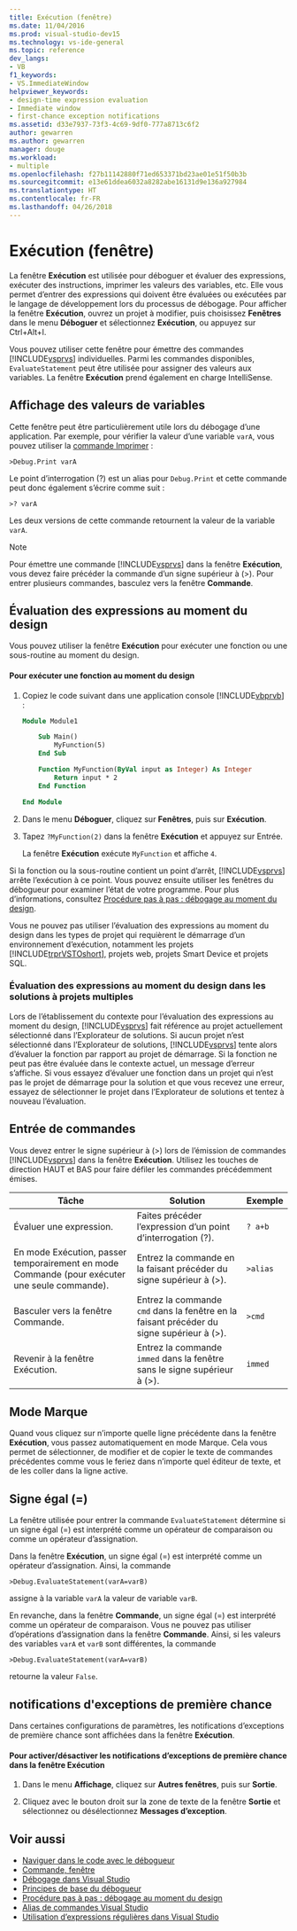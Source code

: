```yaml
---
title: Exécution (fenêtre)
ms.date: 11/04/2016
ms.prod: visual-studio-dev15
ms.technology: vs-ide-general
ms.topic: reference
dev_langs:
- VB
f1_keywords:
- VS.ImmediateWindow
helpviewer_keywords:
- design-time expression evaluation
- Immediate window
- first-chance exception notifications
ms.assetid: d33e7937-73f3-4c69-9df0-777a8713c6f2
author: gewarren
ms.author: gewarren
manager: douge
ms.workload:
- multiple
ms.openlocfilehash: f27b11142880f71ed653371bd23ae01e51f50b3b
ms.sourcegitcommit: e13e61ddea6032a8282abe16131d9e136a927984
ms.translationtype: HT
ms.contentlocale: fr-FR
ms.lasthandoff: 04/26/2018
---
```

# <a name="immediate-window"></a>Exécution (fenêtre)
La fenêtre **Exécution** est utilisée pour déboguer et évaluer des expressions, exécuter des instructions, imprimer les valeurs des variables, etc. Elle vous permet d’entrer des expressions qui doivent être évaluées ou exécutées par le langage de développement lors du processus de débogage. Pour afficher la fenêtre **Exécution**, ouvrez un projet à modifier, puis choisissez **Fenêtres** dans le menu **Déboguer** et sélectionnez **Exécution**, ou appuyez sur Ctrl+Alt+I.

 Vous pouvez utiliser cette fenêtre pour émettre des commandes [!INCLUDE[vsprvs](../../code-quality/includes/vsprvs_md.md)] individuelles. Parmi les commandes disponibles, `EvaluateStatement` peut être utilisée pour assigner des valeurs aux variables. La fenêtre **Exécution** prend également en charge IntelliSense.

## <a name="displaying-the-values-of-variables"></a>Affichage des valeurs de variables
 Cette fenêtre peut être particulièrement utile lors du débogage d’une application. Par exemple, pour vérifier la valeur d’une variable `varA`, vous pouvez utiliser la [commande Imprimer](../../ide/reference/print-command.md) :

```
>Debug.Print varA
```

 Le point d’interrogation (?) est un alias pour `Debug.Print` et cette commande peut donc également s’écrire comme suit :

```
>? varA
```

 Les deux versions de cette commande retournent la valeur de la variable `varA`.

> [!NOTE]
> Pour émettre une commande [!INCLUDE[vsprvs](../../code-quality/includes/vsprvs_md.md)] dans la fenêtre **Exécution**, vous devez faire précéder la commande d’un signe supérieur à (>). Pour entrer plusieurs commandes, basculez vers la fenêtre **Commande**.


## <a name="design-time-expression-evaluation"></a>Évaluation des expressions au moment du design
 Vous pouvez utiliser la fenêtre **Exécution** pour exécuter une fonction ou une sous-routine au moment du design.

#### <a name="to-execute-a-function-at-design-time"></a>Pour exécuter une fonction au moment du design

1.  Copiez le code suivant dans une application console [!INCLUDE[vbprvb](../../code-quality/includes/vbprvb_md.md)] :

    ```vb
    Module Module1

        Sub Main()
            MyFunction(5)
        End Sub

        Function MyFunction(ByVal input as Integer) As Integer
            Return input * 2
        End Function

    End Module
    ```

2.  Dans le menu **Déboguer**, cliquez sur **Fenêtres**, puis sur **Exécution**.

3.  Tapez `?MyFunction(2)` dans la fenêtre **Exécution** et appuyez sur Entrée.

     La fenêtre **Exécution** exécute `MyFunction` et affiche `4`.

Si la fonction ou la sous-routine contient un point d’arrêt, [!INCLUDE[vsprvs](../../code-quality/includes/vsprvs_md.md)] arrête l’exécution à ce point. Vous pouvez ensuite utiliser les fenêtres du débogueur pour examiner l’état de votre programme. Pour plus d’informations, consultez [Procédure pas à pas : débogage au moment du design](../../debugger/walkthrough-debugging-at-design-time.md).

Vous ne pouvez pas utiliser l’évaluation des expressions au moment du design dans les types de projet qui requièrent le démarrage d’un environnement d’exécution, notamment les projets [!INCLUDE[trprVSTOshort](../../ide/reference/includes/trprvstoshort_md.md)], projets web, projets Smart Device et projets SQL.

### <a name="design-time-expression-evaluation-in-multi-project-solutions"></a>Évaluation des expressions au moment du design dans les solutions à projets multiples
 Lors de l’établissement du contexte pour l’évaluation des expressions au moment du design, [!INCLUDE[vsprvs](../../code-quality/includes/vsprvs_md.md)] fait référence au projet actuellement sélectionné dans l’Explorateur de solutions. Si aucun projet n’est sélectionné dans l’Explorateur de solutions, [!INCLUDE[vsprvs](../../code-quality/includes/vsprvs_md.md)] tente alors d’évaluer la fonction par rapport au projet de démarrage. Si la fonction ne peut pas être évaluée dans le contexte actuel, un message d’erreur s’affiche. Si vous essayez d’évaluer une fonction dans un projet qui n’est pas le projet de démarrage pour la solution et que vous recevez une erreur, essayez de sélectionner le projet dans l’Explorateur de solutions et tentez à nouveau l’évaluation.

## <a name="entering-commands"></a>Entrée de commandes
 Vous devez entrer le signe supérieur à (>) lors de l’émission de commandes [!INCLUDE[vsprvs](../../code-quality/includes/vsprvs_md.md)] dans la fenêtre **Exécution**. Utilisez les touches de direction HAUT et BAS pour faire défiler les commandes précédemment émises.

|Tâche|Solution|Exemple|
|----------|--------------|-------------|
|Évaluer une expression.|Faites précéder l’expression d’un point d’interrogation (?).|`? a+b`|
|En mode Exécution, passer temporairement en mode Commande (pour exécuter une seule commande).|Entrez la commande en la faisant précéder du signe supérieur à (>).|`>alias`|
|Basculer vers la fenêtre Commande.|Entrez la commande `cmd` dans la fenêtre en la faisant précéder du signe supérieur à (>).|`>cmd`|
|Revenir à la fenêtre Exécution.|Entrez la commande `immed` dans la fenêtre sans le signe supérieur à (>).|`immed`|

## <a name="mark-mode"></a>Mode Marque
 Quand vous cliquez sur n’importe quelle ligne précédente dans la fenêtre **Exécution**, vous passez automatiquement en mode Marque. Cela vous permet de sélectionner, de modifier et de copier le texte de commandes précédentes comme vous le feriez dans n’importe quel éditeur de texte, et de les coller dans la ligne active.

## <a name="the-equals--sign"></a>Signe égal (=)
 La fenêtre utilisée pour entrer la commande `EvaluateStatement` détermine si un signe égal (=) est interprété comme un opérateur de comparaison ou comme un opérateur d’assignation.

 Dans la fenêtre **Exécution**, un signe égal (=) est interprété comme un opérateur d’assignation. Ainsi, la commande

```
>Debug.EvaluateStatement(varA=varB)
```

 assigne à la variable `varA` la valeur de variable `varB`.

 En revanche, dans la fenêtre **Commande**, un signe égal (=) est interprété comme un opérateur de comparaison. Vous ne pouvez pas utiliser d’opérations d’assignation dans la fenêtre **Commande**. Ainsi, si les valeurs des variables `varA` et `varB` sont différentes, la commande

```
>Debug.EvaluateStatement(varA=varB)
```

 retourne la valeur `False`.

## <a name="first-chance-exception-notifications"></a>notifications d'exceptions de première chance
 Dans certaines configurations de paramètres, les notifications d’exceptions de première chance sont affichées dans la fenêtre **Exécution**.

#### <a name="to-toggle-first-chance-exception-notifications-in-the-immediate-window"></a>Pour activer/désactiver les notifications d’exceptions de première chance dans la fenêtre Exécution

1.  Dans le menu **Affichage**, cliquez sur **Autres fenêtres**, puis sur **Sortie**.

2.  Cliquez avec le bouton droit sur la zone de texte de la fenêtre **Sortie** et sélectionnez ou désélectionnez **Messages d’exception**.

## <a name="see-also"></a>Voir aussi

- [Naviguer dans le code avec le débogueur](../../debugger/navigating-through-code-with-the-debugger.md)
- [Commande, fenêtre](../../ide/reference/command-window.md)
- [Débogage dans Visual Studio](../../debugger/debugging-in-visual-studio.md)
- [Principes de base du débogueur](../../debugger/debugger-basics.md)
- [Procédure pas à pas : débogage au moment du design](../../debugger/walkthrough-debugging-at-design-time.md)
- [Alias de commandes Visual Studio](../../ide/reference/visual-studio-command-aliases.md)
- [Utilisation d’expressions régulières dans Visual Studio](../../ide/using-regular-expressions-in-visual-studio.md)